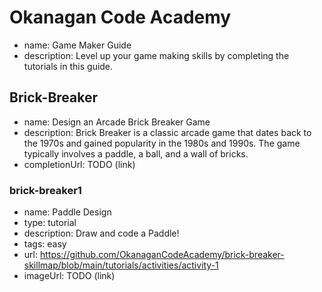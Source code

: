 # Okanagan Code Academy
* name: Game Maker Guide
* description: Level up your game making skills by completing the tutorials in this guide.

## Brick-Breaker
* name: Design an Arcade Brick Breaker Game
* description: Brick Breaker is a classic arcade game that dates back to the 1970s and gained popularity in the 1980s and 1990s. The game typically involves a paddle, a ball, and a wall of bricks.
* completionUrl: TODO (link)

### brick-breaker1

* name: Paddle Design
* type: tutorial
* description: Draw and code a Paddle!
* tags: easy
* url: https://github.com/OkanaganCodeAcademy/brick-breaker-skillmap/blob/main/tutorials/activities/activity-1
* imageUrl: TODO (link)

